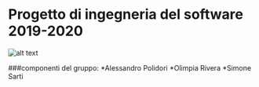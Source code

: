 # Progetto di ingegneria del software 2019-2020
![alt text](https://images-na.ssl-images-amazon.com/images/I/91irtho0CNL._SL1500_.jpg)

###componenti del gruppo:
*Alessandro Polidori
*Olimpia Rivera
*Simone Sarti
